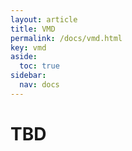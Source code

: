 ```yaml
---
layout: article
title: VMD
permalink: /docs/vmd.html
key: vmd
aside:
  toc: true
sidebar:
  nav: docs
---
```

# TBD
